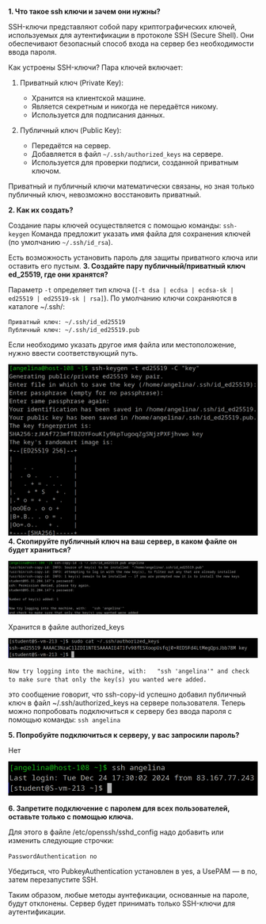 **1. Что такое ssh ключи и зачем они нужны?**

SSH-ключи представляют собой пару криптографических ключей, используемых для аутентификации в протоколе SSH (Secure Shell). Они обеспечивают безопасный способ входа на сервер без необходимости ввода пароля.

Как устроены SSH-ключи?
Пара ключей включает:

1) Приватный ключ (Private Key):
    - Хранится на клиентской машине.
    - Является секретным и никогда не передаётся никому.
    - Используется для подписания данных.

2) Публичный ключ (Public Key):
    - Передаётся на сервер.
    - Добавляется в файл `~/.ssh/authorized_keys` на сервере.
    - Используется для проверки подписи, созданной приватным ключом.

Приватный и публичный ключи математически связаны, но зная только публичный ключ, невозможно восстановить приватный.

**2. Как их создать?**

Создание пары ключей осуществляется с помощью команды:
`ssh-keygen`
Команда предложит указать имя файла для сохранения ключей (по умолчанию `~/.ssh/id_rsa`).

Есть возможность установить пароль для защиты приватного ключа или оставить его пустым.
**3. Создайте пару публичный/приватный ключ ed_25519, где они хранятся?**

Параметр `-t` определяет тип ключа (`[-t dsa | ecdsa | ecdsa-sk | ed25519 | ed25519-sk | rsa]`).
По умолчанию ключи сохраняются в каталоге ~/.ssh/:
```
Приватный ключ: ~/.ssh/id_ed25519
Публичный ключ: ~/.ssh/id_ed25519.pub
```
Если необходимо указать другое имя файла или местоположение, нужно ввести соответствующий путь.

![alt text](image-8.png)
**4. Скопируйте публичный ключ на ваш сервер, в каком файле он будет храниться?**

![alt text](image-7.png)

Хранится в файле authorized_keys

![alt text](image-10.png)

`
Now try logging into the machine, with:   "ssh 'angelina'"
and check to make sure that only the key(s) you wanted were added.
`

это сообщение говорит, что ssh-copy-id успешно добавил публичный ключ в файл ~/.ssh/authorized_keys на сервере пользователя. Теперь можно попробовать подключиться к серверу без ввода пароля с помощью команды:
`ssh angelina`

**5. Попробуйте подключиться к серверу, у вас запросили пароль?**

Нет

![alt text](image-9.png)

**6. Запретите подключение с паролем для всех пользователей, оставьте только с помощью ключа.**

Для этого в файле /etc/openssh/sshd_config надо добавить или изменить следующие строчки:

`PasswordAuthentication no`

Убедиться, что PubkeyAuthentication установлен в yes, а UsePAM — в no, затем перезапустите SSH.

Таким образом, любые методы аунтефикации, основанные на пароле, будут отклонены. Сервер будет принимать только SSH-ключи для аутентификации.
